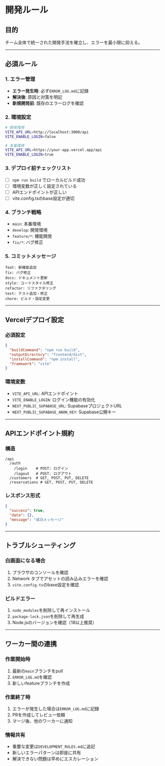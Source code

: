 # 開発ルール

## 目的
チーム全体で統一された開発手法を確立し、エラーを最小限に抑える。

---

## 必須ルール

### 1. エラー管理
- **エラー発生時**: 必ず`ERROR_LOG.md`に記録
- **解決後**: 原因と対策を明記
- **新規開発前**: 既存のエラーログを確認

### 2. 環境設定
```bash
# 開発環境
VITE_API_URL=http://localhost:3000/api
VITE_ENABLE_LOGIN=false

# 本番環境
VITE_API_URL=https://your-app.vercel.app/api
VITE_ENABLE_LOGIN=true
```

### 3. デプロイ前チェックリスト
- [ ] `npm run build` でローカルビルド成功
- [ ] 環境変数が正しく設定されている
- [ ] APIエンドポイントが正しい
- [ ] vite.config.tsのbase設定が適切

### 4. ブランチ戦略
- `main`: 本番環境
- `develop`: 開発環境
- `feature/*`: 機能開発
- `fix/*`: バグ修正

### 5. コミットメッセージ
```
feat: 新機能追加
fix: バグ修正
docs: ドキュメント更新
style: コードスタイル修正
refactor: リファクタリング
test: テスト追加・修正
chore: ビルド・設定変更
```

---

## Vercelデプロイ設定

### 必須設定
```json
{
  "buildCommand": "npm run build",
  "outputDirectory": "frontend/dist",
  "installCommand": "npm install",
  "framework": "vite"
}
```

### 環境変数
- `VITE_API_URL`: APIエンドポイント
- `VITE_ENABLE_LOGIN`: ログイン機能の有効化
- `NEXT_PUBLIC_SUPABASE_URL`: SupabaseプロジェクトURL
- `NEXT_PUBLIC_SUPABASE_ANON_KEY`: Supabase公開キー

---

## APIエンドポイント規約

### 構造
```
/api
  /auth
    /login    # POST: ログイン
    /logout   # POST: ログアウト
  /customers  # GET, POST, PUT, DELETE
  /reservations # GET, POST, PUT, DELETE
```

### レスポンス形式
```json
{
  "success": true,
  "data": {},
  "message": "成功メッセージ"
}
```

---

## トラブルシューティング

### 白画面になる場合
1. ブラウザのコンソールを確認
2. Network タブでアセットの読み込みエラーを確認
3. `vite.config.ts`のbase設定を確認

### ビルドエラー
1. `node_modules`を削除して再インストール
2. `package-lock.json`を削除して再生成
3. Node.jsのバージョンを確認（18以上推奨）

---

## ワーカー間の連携

### 作業開始時
1. 最新の`main`ブランチをpull
2. `ERROR_LOG.md`を確認
3. 新しいfeatureブランチを作成

### 作業終了時
1. エラーが発生した場合は`ERROR_LOG.md`に記録
2. PRを作成してレビュー依頼
3. マージ後、他のワーカーに通知

### 情報共有
- 重要な変更は`DEVELOPMENT_RULES.md`に追記
- 新しいエラーパターンは即座に共有
- 解決できない問題は早めにエスカレーション